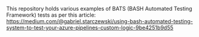 This repository holds various examples of BATS (BASH Automated Testing Framework) tests as per this article:
https://medium.com/@gabriel.starczewski/using-bash-automated-testing-system-to-test-your-azure-pipelines-custom-logic-9be4251b9d55
